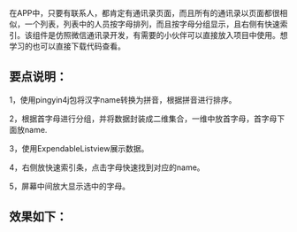 在APP中，只要有联系人，都肯定有通讯录页面，而且所有的通讯录以页面都很相似，一个列表，列表中的人员按字母排列，而且按字母分组显示，且右侧有快速索引。该组件是仿照微信通讯录开发，有需要的小伙伴可以直接放入项目中使用。想学习的也可以直接下载代码查看。


## 要点说明：

1，使用pingyin4j包将汉字name转换为拼音，根据拼音进行排序。

2，根据首字母进行分组，并将数据封装成二维集合，一维中放首字母，首字母下面放name.

3，使用ExpendableListview展示数据。

4，右侧放快速索引条，点击字母快速找到对应的name。

5，屏幕中间放大显示选中的字母。

## 效果如下：
